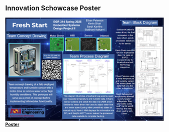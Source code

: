 ## Innovation Schowcase Poster
![image](posterrr.png)
[**Poster**](https://drive.google.com/file/d/1ZjJeFx_cjNjgmEW7-RauVi667aodJENr/view?usp=sharing) 
